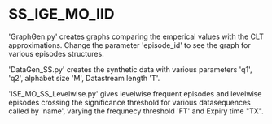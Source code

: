 # SS_IGE_MO_IID

'GraphGen.py' creates graphs comparing the emperical values with the CLT approximations.
Change the parameter 'episode_id' to see the graph for various episodes structures.

'DataGen_SS.py' creates the synthetic data with various parameters 'q1', 'q2', alphabet size 'M', Datastream length 'T'.

'ISE_MO_SS_Levelwise.py' gives levelwise frequent episodes and levelwise episodes crossing the significance threshold for various datasequences
called by 'name', varying the frequnecy threshold 'FT' and Expiry time "TX".
